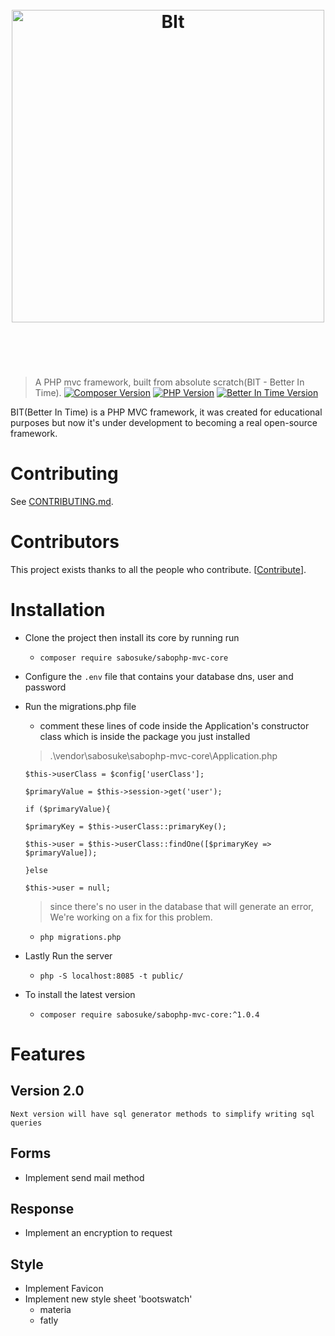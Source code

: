 <h1 align="center">
    <br>
    <img width="500" src="https://firebasestorage.googleapis.com/v0/b/php-mvc-framework-a74d3.appspot.com/o/BIT%20Logo.svg?alt=media&token=dfd627a2-477d-4f47-b193-544929725450" alt="BIt">
    <br>
    <br>
    <br>
</h1>

> A PHP mvc framework, built from absolute scratch(BIT - Better In Time).
[![Composer Version](https://firebasestorage.googleapis.com/v0/b/php-mvc-framework-a74d3.appspot.com/o/composer.svg?alt=media&token=16800661-e162-456c-89dc-c12ebda2b2ab)](#Composer) [![PHP Version](https://firebasestorage.googleapis.com/v0/b/php-mvc-framework-a74d3.appspot.com/o/php.svg?alt=media&token=73bcd493-79dc-451a-a414-a27f657426fb)](#PHP) [![Better In Time Version](https://firebasestorage.googleapis.com/v0/b/php-mvc-framework-a74d3.appspot.com/o/BIT.svg?alt=media&token=fc4a7635-e52b-42be-bda9-39ddbb4f0c83)](#SoftwareVersion)

BIT(Better In Time) is a PHP MVC framework, it was created for educational purposes but now it's under development to becoming a real open-source framework.

# Contributing

See [CONTRIBUTING.md](CONTRIBUTING.md).

# Contributors

This project exists thanks to all the people who contribute. [[Contribute](CONTRIBUTING.md)].


# Installation

* Clone the project then install its core by running run  
    - ```composer require sabosuke/sabophp-mvc-core```

* Configure the ```.env``` file that contains your database dns, user and password 

* Run the migrations.php file
    - comment these lines of code inside the Application's constructor class which is inside the package you just installed 
    
    > .\vendor\sabosuke\sabophp-mvc-core\Application.php
    
    ```$this->userClass = $config['userClass'];```

    ```$primaryValue = $this->session->get('user');```

    ```if ($primaryValue){```

    ```$primaryKey = $this->userClass::primaryKey();```

    ```$this->user = $this->userClass::findOne([$primaryKey => $primaryValue]);```
    
    ```}else```
        
    ```$this->user = null;```
    
    > since there's no user in the database that will generate an error, We're working on a fix for this problem.

    - ```php migrations.php```

* Lastly Run the server  
    
    - ```php -S localhost:8085 -t public/```

* To install the latest version
    - ```composer require sabosuke/sabophp-mvc-core:^1.0.4```
# Features 

## Version 2.0

    Next version will have sql generator methods to simplify writing sql queries

## Forms
* Implement send mail method

## Response
* Implement an encryption to request

## Style
* Implement Favicon
* Implement new style sheet 'bootswatch'
    + materia
    + fatly